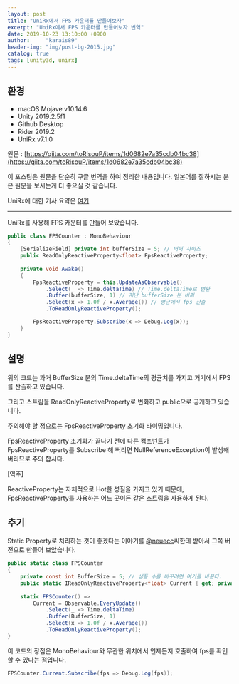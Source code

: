 ```yaml
---
layout: post
title: "UniRx에서 FPS 카운터를 만들어보자"
excerpt: "UniRx에서 FPS 카운터를 만들어보자 번역"
date: 2019-10-23 13:10:00 +0900
author:     "karais89"
header-img: "img/post-bg-2015.jpg"
catalog: true
tags: [unity3d, unirx]
---
```



## 환경

- macOS Mojave v10.14.6
- Unity 2019.2.5f1
- Github Desktop
- Rider 2019.2
- UniRx v7.1.0

원문 : [https://qiita.com/toRisouP/items/1d0682e7a35cdb04bc38](https://qiita.com/toRisouP/items/1d0682e7a35cdb04bc38)

이 포스팅은 원문을 단순히 구글 번역을 하여 정리한 내용입니다. 일본어를 잘하시는 분은 원문을 보시는게 더 좋으실 것 같습니다. 

UniRx에 대한 기사 요약은 [여기](https://qiita.com/toRisouP/items/48b9fa25df64d3c6a392)

---

UniRx를 사용해 FPS 카운터를 만들어 보았습니다.

```cs
public class FPSCounter : MonoBehaviour
{
    [SerializeField] private int bufferSize = 5; // 버퍼 사이즈
    public ReadOnlyReactiveProperty<float> FpsReactiveProperty;
    
    private void Awake()
    {
        FpsReactiveProperty = this.UpdateAsObservable()
            .Select(_ => Time.deltaTime) // Time.deltaTime로 변환
            .Buffer(bufferSize, 1) // 지난 bufferSize 분 버퍼
            .Select(x => 1.0f / x.Average()) // 평균에서 fps 산출
            .ToReadOnlyReactiveProperty();

        FpsReactiveProperty.Subscribe(x => Debug.Log(x));
    }
}
```

## 설명

위의 코드는 과거 BufferSize 분의 Time.deltaTime의 평균치를 가지고 거기에서 FPS를 산출하고 있습니다.

그리고 스트림을 ReadOnlyReactiveProperty로 변화하고 public으로 공개하고 있습니다.

주의해야 할 점으로는 FpsReactiveProperty 초기화 타이밍입니다.

FpsReactiveProperty 초기화가 끝나기 전에 다른 컴포넌트가 FpsReactiveProperty를 Subscribe 해 버리면 NullReferenceException이 발생해 버리므로 주의 합시다.

[역주]

ReactiveProperty는 자체적으로 Hot한 성질을 가지고 있기 때문에, FpsReactiveProperty를 사용하는 어느 곳이든 같은 스트림을 사용하게 된다.

## 추기

Static Property로 처리하는 것이 좋겠다는 이야기를 [@neuecc](https://qiita.com/neuecc)씨한테 받아서 그쪽 버전으로 만들어 보았습니다.

```cs
public static class FPSCounter
{
    private const int BufferSize = 5; // 샘플 수를 바꾸려면 여기를 바꾼다.
    public static IReadOnlyReactiveProperty<float> Current { get; private set; }
    
    static FPSCounter() =>
        Current = Observable.EveryUpdate()
            .Select(_ => Time.deltaTime)
            .Buffer(BufferSize, 1)
            .Select(x => 1.0f / x.Average())
            .ToReadOnlyReactiveProperty();
}
```

이 코드의 장점은 MonoBehaviour와 무관한 위치에서 언제든지 호출하여 fps를 확인 할 수 있다는 점입니다.

```cs
FPSCounter.Current.Subscribe(fps => Debug.Log(fps));
```